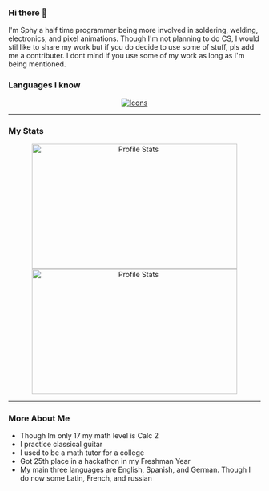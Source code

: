### Hi there 👋

<p> I'm Sphy a half time programmer being more involved in soldering, welding, electronics, and pixel animations. Though I'm not planning to do CS, I would stil like to share my work but if you do decide to use some of stuff, pls add me a contributer. I dont mind if you use some of my work as long as I'm being mentioned.</p>


### Languages I know
<div align="center">
  <a href="https://skillicons.dev">
  <img src="https://skillicons.dev/icons?i=java,js,html,css,cpp,py" alt="Icons"/>
  </a>
</div>

---

### My Stats
<div align="center">
  <a>
    <img align="left_top" src="https://github-readme-stats.vercel.app/api?username=Sphy35&show_icons=true&theme=nightowl" alt="Profile Stats" width=410px height=250px/> 
    <img align="right_top" src="https://github-readme-stats.vercel.app/api/top-langs/?username=Sphy35&layout=compact&theme=nightowl" alt="Profile Stats" width=410px height=250px/>
  </a>
</div>

---

### More About Me
<div align="bottom">
  <ul>
    <li> Though Im only 17 my math level is Calc 2 </li>
    <li> I practice classical guitar </li>
    <li> I used to be a math tutor for a college </li>
    <li> Got 25th place in a hackathon in my Freshman Year </li>
    <li> My main three languages are English, Spanish, and German. Though I do now some Latin, French, and russian </li>
  </ul>
</div>
